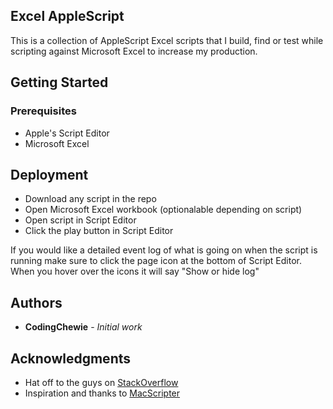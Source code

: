 ## Excel AppleScript

This is a collection of AppleScript Excel scripts that I build, find or test while scripting against Microsoft Excel to increase my production.

## Getting Started

### Prerequisites

- Apple's Script Editor
- Microsoft Excel

## Deployment

- Download any script in the repo
- Open Microsoft Excel workbook (optionalable depending on script)
- Open script in Script Editor
- Click the play button in Script Editor

If you would like a detailed event log of what is going on when the script is running make sure to click the page icon at the bottom of Script Editor. When you hover over the icons it will say "Show or hide log"

## Authors

- **CodingChewie** - _Initial work_

## Acknowledgments

- Hat off to the guys on [StackOverflow](https://stackoverflow.com/)
- Inspiration and thanks to [MacScripter](http://macscripter.net/)
